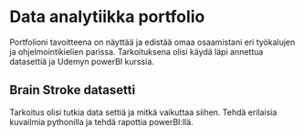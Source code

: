 # Data analytiikka portfolio

Portfolioni tavoitteena on näyttää ja edistää omaa osaamistani eri työkalujen ja ohjelmointikielien parissa. Tarkoituksena olisi käydä läpi annettua datasettiä ja Udemyn powerBI kurssia.


## Brain Stroke datasetti
Tarkoitus olisi tutkia data settiä ja mitkä vaikuttaa siihen. Tehdä erilaisia kuvailmia pythonilla ja tehdä rapottia powerBI:llä.
